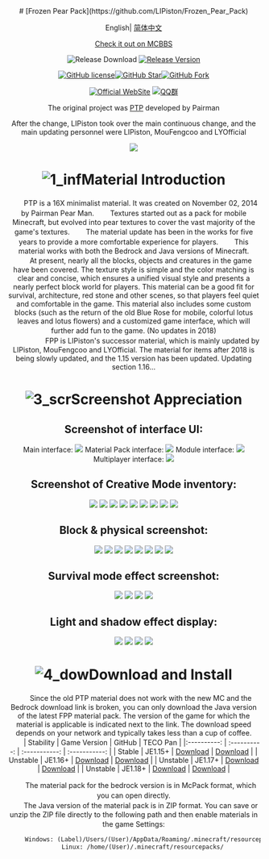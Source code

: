 <div align="center">
#  [Frozen Pear Pack](https://github.com/LIPiston/Frozen_Pear_Pack)

English| [简体中文](./README.zh.md) 

[Check it out on MCBBS](https://www.mcbbs.net/thread-1361283-1-1.html)

![Release Download](https://img.shields.io/github/downloads/LIPiston/Frozen_Pear_Pack/total?style=flat-square)
[![Release Version](https://img.shields.io/github/v/release/LIPiston/Frozen_Pear_Pack?style=flat-square)](https://github.com/LIPiston/Frozen_Pear_Pack/releases/latest)

[![GitHub license](https://img.shields.io/github/license/LIPiston/Frozen_Pear_Pack?style=flat-square)](LICENSE)[![GitHub Star](https://img.shields.io/github/stars/LIPiston/Frozen_Pear_Pack?style=flat-square)](https://github.com/LIPiston/Frozen_Pear_Pack/stargazers)[![GitHub Fork](https://img.shields.io/github/forks/LIPiston/Frozen_Pear_Pack?style=flat-square)](https://github.com/LYOfficial/HiGames/network/members)

[![Official WebSite](https://img.shields.io/badge/Website-FPP-blue.svg?style=flat-square&color=61dafb)](https://www.mcbbs.net/thread-1361283-1-1.html)
[![QQ群](https://img.shields.io/badge/QQ群-671807024-blue.svg?style=flat-square&color=12b7f5)](https://jq.qq.com/?_wv=1027&k=0UzoROFa)


 The original project was [PTP](https://github.com/Pairman/PTP)  developed by Pairman
 
After the change, LIPiston took over the main continuous change, and the main updating personnel were LIPiston, MouFengcoo and LYOfficial

![](https://github.com/LYOfficial/Frozen_Pear_Pack/blob/master/title.png?raw=true)

# ![1_inf](https://ooo.0o0.ooo/2018/04/15/5ad356c68a689.png)Material Introduction
　　PTP is a 16X minimalist material. It was created on November 02, 2014 by Pairman Pear Man. 
　　Textures started out as a pack for mobile Minecraft, but evolved into pear textures to cover the vast majority of the game's textures. 
　　The material update has been in the works for five years to provide a more comfortable experience for players. 
　　This material works with both the Bedrock and Java versions of Minecraft. 
　　At present, nearly all the blocks, objects and creatures in the game have been covered. The texture style is simple and the color matching is clear and concise, which ensures a unified visual style and presents a nearly perfect block world for players. This material can be a good fit for survival, architecture, red stone and other scenes, so that players feel quiet and comfortable in the game. This material also includes some custom blocks (such as the return of the old Blue Rose for mobile, colorful lotus leaves and lotus flowers) and a customized game interface, which will further add fun to the game. (No updates in 2018)　
　　　
　　　<br>
　　　
　　FPP is LIPiston's successor material, which is mainly updated by LIPiston, MouFengcoo and LYOfficial. The material for items after 2018 is being slowly updated, and the 1.15 version has been updated. Updating section 1.16...

# ![3_scr](https://ooo.0o0.ooo/2018/04/15/5ad356e2418e9.png)Screenshot Appreciation

## Screenshot of interface UI:

Main interface: 
![](http://space.coldregion.top/FPP/UI1.png)
Material Pack interface: 
![](http://space.coldregion.top/FPP/FPP.png)
Module interface: 
![](http://space.coldregion.top/FPP/UI3.png)
Multiplayer interface:
![](http://space.coldregion.top/FPP/UI2.png)

## Screenshot of Creative Mode inventory:

![](http://space.coldregion.top/FPP/a.png)
![](http://space.coldregion.top/FPP/b.png)
![](http://space.coldregion.top/FPP/c.png)
![](http://space.coldregion.top/FPP/d.png)
![](http://space.coldregion.top/FPP/e.png)
![](http://space.coldregion.top/FPP/f.png)
![](http://space.coldregion.top/FPP/g.png)
![](http://space.coldregion.top/FPP/h.png)
![](http://space.coldregion.top/FPP/i.png)


## Block & physical screenshot:

![](http://space.coldregion.top/FPP/1.png)
![](http://space.coldregion.top/FPP/1.1.png)
![](http://space.coldregion.top/FPP/2.2.png)
![](http://space.coldregion.top/FPP/3.png)
![](http://space.coldregion.top/FPP/11.png)
![](http://space.coldregion.top/FPP/22.png)
![](http://space.coldregion.top/FPP/33.png)
![](http://space.coldregion.top/FPP/44.png)
## Survival mode effect screenshot:
![](http://space.coldregion.top/FPP/UI4.png)
![](http://space.coldregion.top/FPP/UI5.png)
![](http://space.coldregion.top/FPP/qwp1.png)
![](http://space.coldregion.top/FPP/qwp2.png)

## Light and shadow effect display:
![](https://ns.complexstudio.net/uploads/images/2022-07-11/775cce64b4453aa3c4f0277dd582a9f9.png)
![](https://ns.complexstudio.net/uploads/images/2022-07-11/19ede5cd68acf9c607496e510c782b4e.png)
![](https://ns.complexstudio.net/uploads/images/2022-07-11/6b72a1d521662af491df3e8dea019b27.png)
![](https://ns.complexstudio.net/uploads/images/2022-07-11/a5228e4cdd3ce401905486be8cc144a3.png)



# ![4_dow](https://ooo.0o0.ooo/2018/04/15/5ad356daadd7b.png)Download and Install
　　Since the old PTP material does not work with the new MC and the Bedrock download link is broken, you can only download the Java version of the latest FPP material pack. The version of the game for which the material is applicable is indicated next to the link. The download speed depends on your network and typically takes less than a cup of coffee.
　　
| Stability | Game Version  | GitHub | TECO Pan |
|:----------: | :----------: | :-----------: | :-----------: |
| Stable  | JE1.15+  | [Download](https://github.com/LIPiston/Frozen_Pear_Pack/releases/tag/v6.8-1.15) | [Download](http://teco.coldregion.top:17468/share/r_s_RVYB)  |
| Unstable  | JE1.16+  | [Download](https://github.com/LIPiston/Frozen_Pear_Pack/releases/tag/v6.8-alpha2) | [Download](http://teco.coldregion.top:17468/share/r_s_RVYB)  |
| Unstable   | JE1.17+  | [Download](https://github.com/LIPiston/Frozen_Pear_Pack/releases/tag/v6.8-alpha2) | [Download](http://teco.coldregion.top:17468/share/r_s_RVYB)  |
| Unstable  | JE1.18+  | [Download](https://github.com/LIPiston/Frozen_Pear_Pack/releases/tag/v6.8-alpha2) | [Download](http://teco.coldregion.top:17468/share/r_s_RVYB)  |

　　The material pack for the bedrock version is in McPack format, which you can open directly.
　　
　　<br>
　　The Java version of the material pack is in ZIP format. You can save or unzip the ZIP file directly to the following path and then enable materials in the game Settings:
　　　　　
```markdown
　　　Windows: (Label)/Users/(User)/AppData/Roaming/.minecraft/resourcepacks/
　　　Linux: /home/(User)/.minecraft/resourcepacks/
```

